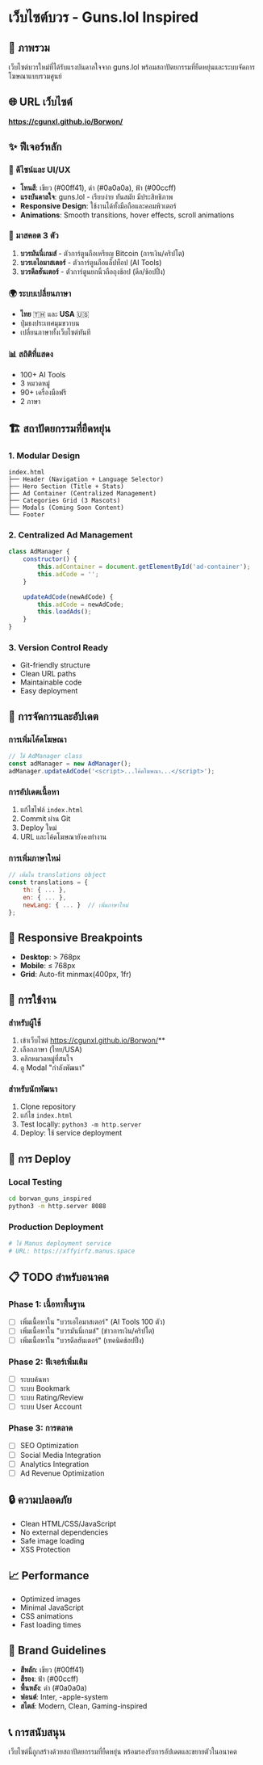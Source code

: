 # เว็บไซต์บวร - Guns.lol Inspired

## 🎯 ภาพรวม
เว็บไซต์บวรใหม่ที่ได้รับแรงบันดาลใจจาก guns.lol พร้อมสถาปัตยกรรมที่ยืดหยุ่นและระบบจัดการโฆษณาแบบรวมศูนย์

## 🌐 URL เว็บไซต์
**https://cgunxl.github.io/Borwon/**

## ✨ ฟีเจอร์หลัก

### 🎨 ดีไซน์และ UI/UX
- **โทนสี**: เขียว (#00ff41), ดำ (#0a0a0a), ฟ้า (#00ccff)
- **แรงบันดาลใจ**: guns.lol - เรียบง่าย ทันสมัย มีประสิทธิภาพ
- **Responsive Design**: ใช้งานได้ทั้งมือถือและคอมพิวเตอร์
- **Animations**: Smooth transitions, hover effects, scroll animations

### 🤖 มาสคอต 3 ตัว
1. **บวรมันนี่เกมส์** - ตัวการ์ตูนถือเหรียญ Bitcoin (การเงิน/คริปโต)
2. **บวรเอไอมาสเตอร์** - ตัวการ์ตูนถือแล็ปท็อป (AI Tools)
3. **บวรดีลฮันเตอร์** - ตัวการ์ตูนยกนิ้วถือถุงช้อป (ดีล/ช้อปปิ้ง)

### 🌍 ระบบเปลี่ยนภาษา
- **ไทย** 🇹🇭 และ **USA** 🇺🇸
- ปุ่มธงประเทศมุมขวาบน
- เปลี่ยนภาษาทั้งเว็บไซต์ทันที

### 📊 สถิติที่แสดง
- 100+ AI Tools
- 3 หมวดหมู่
- 90+ เครื่องมือฟรี
- 2 ภาษา

## 🏗️ สถาปัตยกรรมที่ยืดหยุ่น

### 1. Modular Design
```
index.html
├── Header (Navigation + Language Selector)
├── Hero Section (Title + Stats)
├── Ad Container (Centralized Management)
├── Categories Grid (3 Mascots)
├── Modals (Coming Soon Content)
└── Footer
```

### 2. Centralized Ad Management
```javascript
class AdManager {
    constructor() {
        this.adContainer = document.getElementById('ad-container');
        this.adCode = '';
    }
    
    updateAdCode(newAdCode) {
        this.adCode = newAdCode;
        this.loadAds();
    }
}
```

### 3. Version Control Ready
- Git-friendly structure
- Clean URL paths
- Maintainable code
- Easy deployment

## 🔧 การจัดการและอัปเดต

### การเพิ่มโค้ดโฆษณา
```javascript
// ใช้ AdManager class
const adManager = new AdManager();
adManager.updateAdCode('<script>...โค้ดโฆษณา...</script>');
```

### การอัปเดตเนื้อหา
1. แก้ไขไฟล์ `index.html`
2. Commit ผ่าน Git
3. Deploy ใหม่
4. URL และโค้ดโฆษณายังคงทำงาน

### การเพิ่มภาษาใหม่
```javascript
// เพิ่มใน translations object
const translations = {
    th: { ... },
    en: { ... },
    newLang: { ... }  // เพิ่มภาษาใหม่
};
```

## 📱 Responsive Breakpoints
- **Desktop**: > 768px
- **Mobile**: ≤ 768px
- **Grid**: Auto-fit minmax(400px, 1fr)

## 🎯 การใช้งาน

### สำหรับผู้ใช้
1. เข้าเว็บไซต์ https://cgunxl.github.io/Borwon/**
2. เลือกภาษา (ไทย/USA)
3. คลิกหมวดหมู่ที่สนใจ
4. ดู Modal "กำลังพัฒนา"

### สำหรับนักพัฒนา
1. Clone repository
2. แก้ไข `index.html`
3. Test locally: `python3 -m http.server`
4. Deploy: ใช้ service deployment

## 🚀 การ Deploy

### Local Testing
```bash
cd borwan_guns_inspired
python3 -m http.server 8088
```

### Production Deployment
```bash
# ใช้ Manus deployment service
# URL: https://xffyirfz.manus.space
```

## 📋 TODO สำหรับอนาคต

### Phase 1: เนื้อหาพื้นฐาน
- [ ] เพิ่มเนื้อหาใน "บวรเอไอมาสเตอร์" (AI Tools 100 ตัว)
- [ ] เพิ่มเนื้อหาใน "บวรมันนี่เกมส์" (ข่าวการเงิน/คริปโต)
- [ ] เพิ่มเนื้อหาใน "บวรดีลฮันเตอร์" (เทคนิคช้อปปิ้ง)

### Phase 2: ฟีเจอร์เพิ่มเติม
- [ ] ระบบค้นหา
- [ ] ระบบ Bookmark
- [ ] ระบบ Rating/Review
- [ ] ระบบ User Account

### Phase 3: การตลาด
- [ ] SEO Optimization
- [ ] Social Media Integration
- [ ] Analytics Integration
- [ ] Ad Revenue Optimization

## 🔒 ความปลอดภัย
- Clean HTML/CSS/JavaScript
- No external dependencies
- Safe image loading
- XSS Protection

## 📈 Performance
- Optimized images
- Minimal JavaScript
- CSS animations
- Fast loading times

## 🎨 Brand Guidelines
- **สีหลัก**: เขียว (#00ff41)
- **สีรอง**: ฟ้า (#00ccff)
- **พื้นหลัง**: ดำ (#0a0a0a)
- **ฟอนต์**: Inter, -apple-system
- **สไตล์**: Modern, Clean, Gaming-inspired

## 📞 การสนับสนุน
เว็บไซต์นี้ถูกสร้างด้วยสถาปัตยกรรมที่ยืดหยุ่น พร้อมรองรับการอัปเดตและขยายตัวในอนาคต


